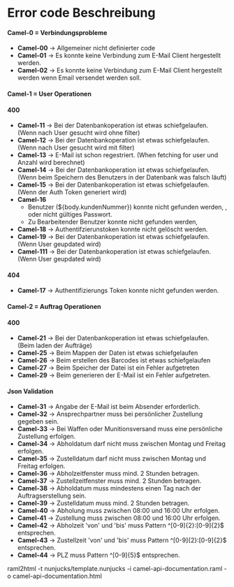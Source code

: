 # Error code Beschreibung
#### Camel-0 = Verbindungsprobleme
- **Camel-00** -> Allgemeiner nicht definierter code
- **Camel-01** -> Es konnte keine Verbindung zum E-Mail Client hergestellt werden.
- **Camel-02** -> Es konnte keine Verbindung zum E-Mail Client hergestellt werden wenn Email versendet werden soll.

#### Camel-1 = User Operationen
#### 400
- **Camel-11** -> Bei der Datenbankoperation ist etwas schiefgelaufen. (Wenn nach User gesucht wird ohne filter)
- **Camel-12** -> Bei der Datenbankoperation ist etwas schiefgelaufen. (Wenn nach User gesucht wird mit filter)
- **Camel-13** -> E-Mail ist schon regestriert. (When fetching for user und Anzahl wird berechnet)
- **Camel-14** -> Bei der Datenbankoperation ist etwas schiefgelaufen. (Wenn beim Speichern des Benutzers in der Datenbank was falsch läuft)
- **Camel-15** -> Bei der Datenbankoperation ist etwas schiefgelaufen. (Wenn der Auth Token generiert wird) 
- **Camel-16**
    - Benutzer (${body.kundenNummer}) konnte nicht gefunden werden, , oder nicht gültiges Passwort.
    - Zu Bearbeitender Benutzer konnte nicht gefunden werden,
- **Camel-18** -> Authentifzierunstoken konnte nicht gelöscht werden.
- **Camel-19** -> Bei der Datenbankoperation ist etwas schiefgelaufen. (Wenn User geupdated wird)
- **Camel-111** -> Bei der Datenbankoperation ist etwas schiefgelaufen. (Wenn User geupdated wird)


#### 404
- **Camel-17** -> Authentifizierungs Token konnte nicht gefunden werden.

#### Camel-2 = Auftrag Operationen
#### 400
- **Camel-21** -> Bei der Datenbankoperation ist etwas schiefgelaufen. (Beim laden der Aufträge)
- **Camel-25** -> Beim Mappen der Daten ist etwas schiefgelaufen
- **Camel-26** -> Beim erstellen des Barcodes ist etwas schiefgelaufen
- **Camel-27** -> Beim Speicher der Datei ist ein Fehler aufgetreten
- **Camel-29** -> Beim generieren der E-Mail ist ein Fehler aufgetreten.
#### Json Validation
- **Camel-31** -> Angabe der E-Mail ist beim Absender erforderlich.
- **Camel-32** -> Ansprechpartner muss bei persönlicher Zustellung gegeben sein.
- **Camel-33** -> Bei Waffen oder Munitionsversand muss eine persönliche Zustellung erfolgen.
- **Camel-34** -> Abholdatum darf nicht muss zwischen Montag und Freitag erfolgen.
- **Camel-35** -> Zustelldatum darf nicht muss zwischen Montag und Freitag erfolgen.
- **Camel-36** -> Abholzeitfenster muss mind. 2 Stunden betragen.
- **Camel-37** -> Zustellzeitfenster muss mind. 2 Stunden betragen.
- **Camel-38** -> Abholdatum muss mindestens einen Tag nach der Auftragserstellung sein.
- **Camel-39** -> Zustelldatum muss mind. 2 Stunden betragen.
- **Camel-40** -> Abholung muss zwischen 08:00 und 16:00 Uhr erfolgen.
- **Camel-41** -> Zustellung muss zwischen 08:00 und 16:00 Uhr erfolgen.
- **Camel-42** -> Abholzeit 'von' und 'bis' muss Pattern ^[0-9]{2}:[0-9]{2}$ entsprechen.
- **Camel-43** -> Zustellzeit 'von' und 'bis' muss Pattern ^[0-9]{2}:[0-9]{2}$ entsprechen.
- **Camel-44** -> PLZ muss Pattern ^[0-9]{5}$ entsprechen.


raml2html -t nunjucks/template.nunjucks -i camel-api-documentation.raml -o camel-api-documentation.html
